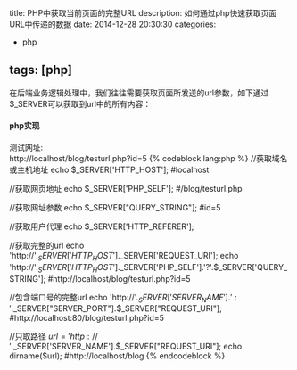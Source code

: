 title: PHP中获取当前页面的完整URL
description: 如何通过php快速获取页面URL中传递的数据
date: 2014-12-28 20:30:30
categories:
- php

tags: [php]
---
在后端业务逻辑处理中，我们往往需要获取页面所发送的url参数，如下通过$_SERVER可以获取到url中的所有内容：<!-- more -->
#### php实现
测试网址:     
http://localhost/blog/testurl.php?id=5
{% codeblock lang:php %}
//获取域名或主机地址 
echo $_SERVER['HTTP_HOST']; #localhost

//获取网页地址 
echo $_SERVER['PHP_SELF']; #/blog/testurl.php

//获取网址参数 
echo $_SERVER["QUERY_STRING"]; #id=5

//获取用户代理 
echo $_SERVER['HTTP_REFERER']; 

//获取完整的url
echo 'http://'.$_SERVER['HTTP_HOST'].$_SERVER['REQUEST_URI'];
echo 'http://'.$_SERVER['HTTP_HOST'].$_SERVER['PHP_SELF'].'?'.$_SERVER['QUERY_STRING'];
#http://localhost/blog/testurl.php?id=5

//包含端口号的完整url
echo 'http://'.$_SERVER['SERVER_NAME'].':'.$_SERVER["SERVER_PORT"].$_SERVER["REQUEST_URI"]; 
#http://localhost:80/blog/testurl.php?id=5

//只取路径
$url='http://'.$_SERVER['SERVER_NAME'].$_SERVER["REQUEST_URI"]; 
echo dirname($url);
#http://localhost/blog
{% endcodeblock %}
